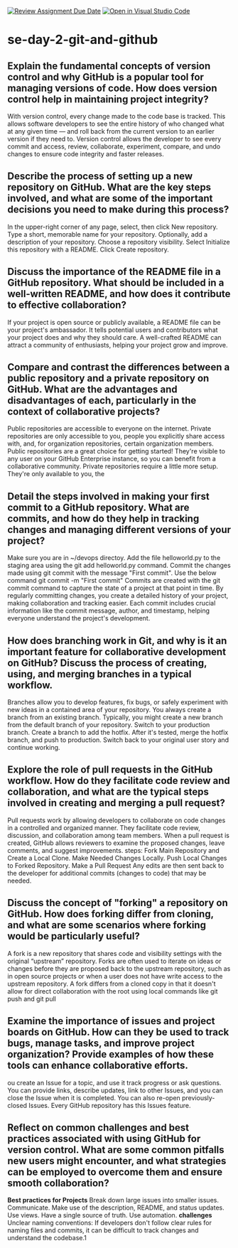 [![Review Assignment Due Date](https://classroom.github.com/assets/deadline-readme-button-22041afd0340ce965d47ae6ef1cefeee28c7c493a6346c4f15d667ab976d596c.svg)](https://classroom.github.com/a/8wgCKhpZ)
[![Open in Visual Studio Code](https://classroom.github.com/assets/open-in-vscode-2e0aaae1b6195c2367325f4f02e2d04e9abb55f0b24a779b69b11b9e10269abc.svg)](https://classroom.github.com/online_ide?assignment_repo_id=15599848&assignment_repo_type=AssignmentRepo)
# se-day-2-git-and-github
## Explain the fundamental concepts of version control and why GitHub is a popular tool for managing versions of code. How does version control help in maintaining project integrity?
With version control, every change made to the code base is tracked. This allows software developers to see the entire history of who changed what at any given time — and roll back from the current version to an earlier version if they need to. Version control allows the developer to see every commit and access, review, collaborate, experiment, compare, and undo changes to ensure code integrity and faster releases. 
## Describe the process of setting up a new repository on GitHub. What are the key steps involved, and what are some of the important decisions you need to make during this process?
In the upper-right corner of any page, select, then click New repository. Type a short, memorable name for your repository. Optionally, add a description of your repository. Choose a repository visibility. Select Initialize this repository with a README. Click Create repository.
## Discuss the importance of the README file in a GitHub repository. What should be included in a well-written README, and how does it contribute to effective collaboration?
If your project is open source or publicly available, a README file can be your project's ambassador. It tells potential users and contributors what your project does and why they should care. A well-crafted README can attract a community of enthusiasts, helping your project grow and improve.
## Compare and contrast the differences between a public repository and a private repository on GitHub. What are the advantages and disadvantages of each, particularly in the context of collaborative projects?
Public repositories are accessible to everyone on the internet. Private repositories are only accessible to you, people you explicitly share access with, and, for organization repositories, certain organization members. Public repositories are a great choice for getting started! They're visible to any user on your GitHub Enterprise instance, so you can benefit from a collaborative community. Private repositories require a little more setup. They're only available to you, the
## Detail the steps involved in making your first commit to a GitHub repository. What are commits, and how do they help in tracking changes and managing different versions of your project?
Make sure you are in ~/devops directoy.
Add the file helloworld.py to the staging area using the git add helloworld.py command.
Commit the changes made using git commit with the message "First commit". Use the below command git commit -m "First commit"
Commits are created with the git commit command to capture the state of a project at that point in time. 
By regularly committing changes, you create a detailed history of your project, making collaboration and tracking easier. Each commit includes crucial information like the commit message, author, and timestamp, helping everyone understand the project's development.
## How does branching work in Git, and why is it an important feature for collaborative development on GitHub? Discuss the process of creating, using, and merging branches in a typical workflow.
Branches allow you to develop features, fix bugs, or safely experiment with new ideas in a contained area of your repository. You always create a branch from an existing branch. Typically, you might create a new branch from the default branch of your repository.
Switch to your production branch.
Create a branch to add the hotfix.
After it's tested, merge the hotfix branch, and push to production.
Switch back to your original user story and continue working.
## Explore the role of pull requests in the GitHub workflow. How do they facilitate code review and collaboration, and what are the typical steps involved in creating and merging a pull request?
Pull requests work by allowing developers to collaborate on code changes in a controlled and organized manner. They facilitate code review, discussion, and collaboration among team members. When a pull request is created, GitHub allows reviewers to examine the proposed changes, leave comments, and suggest improvements.
steps: Fork Main Repository and Create a Local Clone. 
Make Needed Changes Locally. 
Push Local Changes to Forked Repository. 
Make a Pull Request
Any edits are then sent back to the developer for additional commits (changes to code) that may be needed.
## Discuss the concept of "forking" a repository on GitHub. How does forking differ from cloning, and what are some scenarios where forking would be particularly useful?
A fork is a new repository that shares code and visibility settings with the original “upstream” repository. Forks are often used to iterate on ideas or changes before they are proposed back to the upstream repository, such as in open source projects or when a user does not have write access to the upstream repository.
A fork differs from a cloned copy in that it doesn't allow for direct collaboration with the root using local commands like git push and git pull 
## Examine the importance of issues and project boards on GitHub. How can they be used to track bugs, manage tasks, and improve project organization? Provide examples of how these tools can enhance collaborative efforts.
ou create an Issue for a topic, and use it track progress or ask questions. You can provide links, describe updates, link to other Issues, and you can close the Issue when it is completed. You can also re-open previously-closed Issues. Every GitHub repository has this Issues feature.
## Reflect on common challenges and best practices associated with using GitHub for version control. What are some common pitfalls new users might encounter, and what strategies can be employed to overcome them and ensure smooth collaboration?
**Best practices for Projects**
Break down large issues into smaller issues.
Communicate.
Make use of the description, README, and status updates.
Use views.
Have a single source of truth.
Use automation.
**challenges**
 Unclear naming conventions: If developers don't follow clear rules for naming files and commits, it can be difficult to track changes and understand the codebase.1
